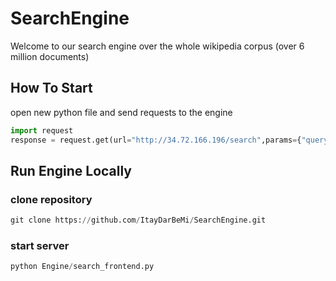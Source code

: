 # SearchEngine


Welcome to our search engine over the whole wikipedia corpus (over 6 million documents)

## How To Start

open new python file and send requests to the engine

```python
import request
response = request.get(url="http://34.72.166.196/search",params={"query":"hello world"})
```

## Run Engine Locally

### clone repository
```python
git clone https://github.com/ItayDarBeMi/SearchEngine.git
```
### start server
```python
python Engine/search_frontend.py
```
